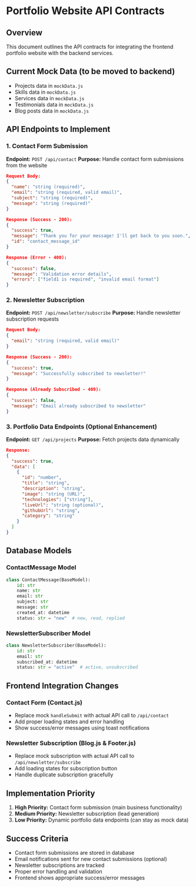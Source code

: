 # Portfolio Website API Contracts

## Overview
This document outlines the API contracts for integrating the frontend portfolio website with the backend services.

## Current Mock Data (to be moved to backend)
- Projects data in `mockData.js`
- Skills data in `mockData.js` 
- Services data in `mockData.js`
- Testimonials data in `mockData.js`
- Blog posts data in `mockData.js`

## API Endpoints to Implement

### 1. Contact Form Submission
**Endpoint:** `POST /api/contact`
**Purpose:** Handle contact form submissions from the website

```json
Request Body:
{
  "name": "string (required)",
  "email": "string (required, valid email)",
  "subject": "string (required)",
  "message": "string (required)"
}

Response (Success - 200):
{
  "success": true,
  "message": "Thank you for your message! I'll get back to you soon.",
  "id": "contact_message_id"
}

Response (Error - 400):
{
  "success": false,
  "message": "Validation error details",
  "errors": ["field1 is required", "invalid email format"]
}
```

### 2. Newsletter Subscription
**Endpoint:** `POST /api/newsletter/subscribe`
**Purpose:** Handle newsletter subscription requests

```json
Request Body:
{
  "email": "string (required, valid email)"
}

Response (Success - 200):
{
  "success": true,
  "message": "Successfully subscribed to newsletter!"
}

Response (Already Subscribed - 409):
{
  "success": false,
  "message": "Email already subscribed to newsletter"
}
```

### 3. Portfolio Data Endpoints (Optional Enhancement)
**Endpoint:** `GET /api/projects`
**Purpose:** Fetch projects data dynamically

```json
Response:
{
  "success": true,
  "data": [
    {
      "id": "number",
      "title": "string",
      "description": "string",
      "image": "string (URL)",
      "technologies": ["string"],
      "liveUrl": "string (optional)",
      "githubUrl": "string",
      "category": "string"
    }
  ]
}
```

## Database Models

### ContactMessage Model
```python
class ContactMessage(BaseModel):
    id: str
    name: str
    email: str
    subject: str
    message: str
    created_at: datetime
    status: str = "new"  # new, read, replied
```

### NewsletterSubscriber Model
```python
class NewsletterSubscriber(BaseModel):
    id: str
    email: str
    subscribed_at: datetime
    status: str = "active"  # active, unsubscribed
```

## Frontend Integration Changes

### Contact Form (Contact.js)
- Replace mock `handleSubmit` with actual API call to `/api/contact`
- Add proper loading states and error handling
- Show success/error messages using toast notifications

### Newsletter Subscription (Blog.js & Footer.js)
- Replace mock subscription with actual API call to `/api/newsletter/subscribe`
- Add loading states for subscription button
- Handle duplicate subscription gracefully

## Implementation Priority
1. **High Priority:** Contact form submission (main business functionality)
2. **Medium Priority:** Newsletter subscription (lead generation)
3. **Low Priority:** Dynamic portfolio data endpoints (can stay as mock data)

## Success Criteria
- Contact form submissions are stored in database
- Email notifications sent for new contact submissions (optional)
- Newsletter subscriptions are tracked
- Proper error handling and validation
- Frontend shows appropriate success/error messages